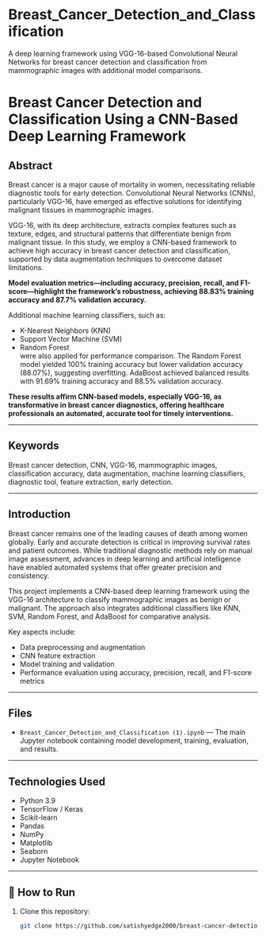 # Breast_Cancer_Detection_and_Classification
A deep learning framework using VGG-16-based Convolutional Neural Networks for breast cancer detection and classification from mammographic images with additional model comparisons.
# Breast Cancer Detection and Classification Using a CNN-Based Deep Learning Framework

## Abstract

Breast cancer is a major cause of mortality in women, necessitating reliable diagnostic tools for early detection. Convolutional Neural Networks (CNNs), particularly VGG-16, have emerged as effective solutions for identifying malignant tissues in mammographic images. 

VGG-16, with its deep architecture, extracts complex features such as texture, edges, and structural patterns that differentiate benign from malignant tissue. In this study, we employ a CNN-based framework to achieve high accuracy in breast cancer detection and classification, supported by data augmentation techniques to overcome dataset limitations.

**Model evaluation metrics—including accuracy, precision, recall, and F1-score—highlight the framework’s robustness, achieving 88.83% training accuracy and 87.7% validation accuracy.**

Additional machine learning classifiers, such as:
- K-Nearest Neighbors (KNN)
- Support Vector Machine (SVM)
- Random Forest  
were also applied for performance comparison. The Random Forest model yielded 100% training accuracy but lower validation accuracy (88.07%), suggesting overfitting. AdaBoost achieved balanced results with 91.69% training accuracy and 88.5% validation accuracy.

**These results affirm CNN-based models, especially VGG-16, as transformative in breast cancer diagnostics, offering healthcare professionals an automated, accurate tool for timely interventions.**

---

##  Keywords

Breast cancer detection, CNN, VGG-16, mammographic images, classification accuracy, data augmentation, machine learning classifiers, diagnostic tool, feature extraction, early detection.

---

## Introduction

Breast cancer remains one of the leading causes of death among women globally. Early and accurate detection is critical in improving survival rates and patient outcomes. While traditional diagnostic methods rely on manual image assessment, advances in deep learning and artificial intelligence have enabled automated systems that offer greater precision and consistency.

This project implements a CNN-based deep learning framework using the VGG-16 architecture to classify mammographic images as benign or malignant. The approach also integrates additional classifiers like KNN, SVM, Random Forest, and AdaBoost for comparative analysis.

Key aspects include:
- Data preprocessing and augmentation
- CNN feature extraction
- Model training and validation
- Performance evaluation using accuracy, precision, recall, and F1-score metrics

---

## Files

- `Breast_Cancer_Detection_and_Classification (1).ipynb` — The main Jupyter notebook containing model development, training, evaluation, and results.

---

##  Technologies Used

- Python 3.9
- TensorFlow / Keras
- Scikit-learn
- Pandas
- NumPy
- Matplotlib
- Seaborn
- Jupyter Notebook

---

## 🚀 How to Run

1. Clone this repository:
   ```bash
   git clone https://github.com/satishyedge2000/breast-cancer-detection-and-classification-cnn.git
